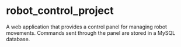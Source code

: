 # robot_control_project
A web application that provides a control panel for managing robot movements. Commands sent through the panel are stored in a MySQL database.
